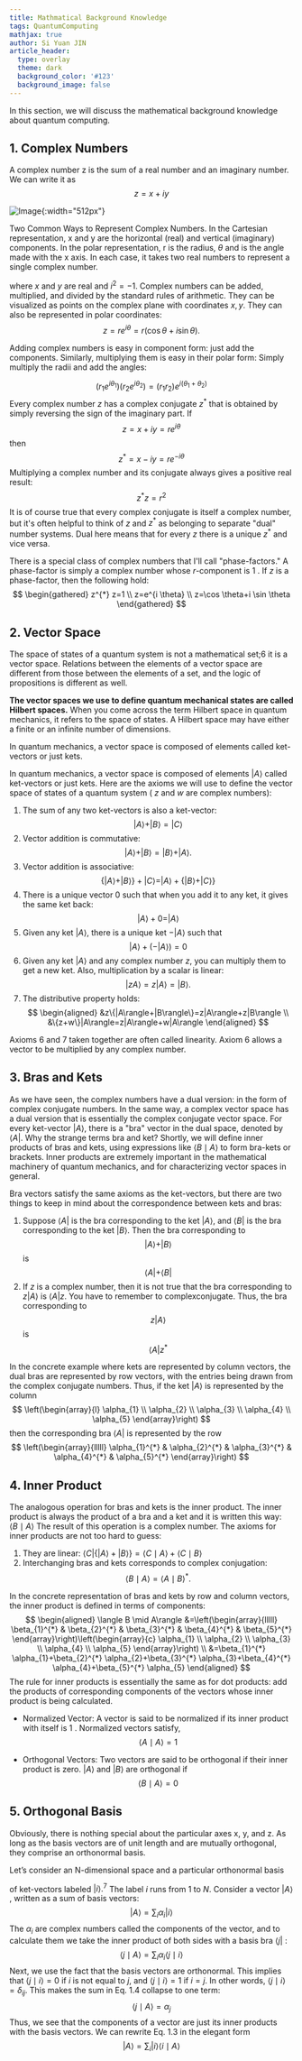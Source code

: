 ```yaml
---
title: Mathmatical Background Knowledge
tags: QuantumComputing
mathjax: true
author: Si Yuan JIN
article_header:
  type: overlay
  theme: dark
  background_color: '#123'
  background_image: false
---
```

In this section, we will discuss the mathematical background knowledge about quantum computing.

##  1. Complex Numbers
A complex number z is the sum of a real number and an imaginary number. We can write it as
$$ z=x+i y $$

![Image](https://raw.githubusercontent.com/JSYBruce/Homepage/master/assets/images/posts/Mathmatical-Background/ComplexNumber.jpg "Image@512x512"){:width="512px"}

Two Common Ways to Represent Complex Numbers. In the Cartesian representation, x and y are the horizontal (real) and vertical (imaginary) components. In the polar representation, r is the radius, $\theta$ and is the angle made with the x axis. In each case, it takes two real numbers to represent a single complex number.

where $x$ and $y$ are real and $i^{2}=-1$. Complex numbers can be added, multiplied, and divided by the standard rules of arithmetic. They can be visualized as points on the complex plane with coordinates $x, y$. They can also be represented in polar coordinates:
$$
z=r e^{i \theta}=r(\cos \theta+i \sin \theta) .
$$

Adding complex numbers is easy in component form: just add the components. Similarly, multiplying them is easy in their polar form: Simply multiply the radii and add the angles:

$$
\left(r_{1} e^{i \theta_{1}}\right)\left(r_{2} e^{i \theta_{2}}\right)=\left(r_{1} r_{2}\right) e^{i\left(\theta_{1}+\theta_{2}\right)}
$$
Every complex number $z$ has a complex conjugate $z^{*}$ that is obtained by simply reversing the sign of the imaginary part.
If
$$
z=x+i y=r e^{i \theta}
$$
then
$$
z^{*}=x-i y=r e^{-i \theta}
$$
Multiplying a complex number and its conjugate always gives a positive real result:
$$
z^{*} z=r^{2}
$$
It is of course true that every complex conjugate is itself a complex number, but it's often helpful to think of $z$ and $z^{*}$ as belonging to separate "dual" number systems. Dual here means that for every $z$ there is a unique $z^{*}$ and vice versa.

There is a special class of complex numbers that I'll call "phase-factors." A phase-factor is simply a complex number whose $r$-component is 1 . If $z$ is a phase-factor, then the following hold:
$$
\begin{gathered}
z^{*} z=1 \\
z=e^{i \theta} \\
z=\cos \theta+i \sin \theta
\end{gathered}
$$

## 2. Vector Space
The space of states of a quantum system is not a mathematical set;6 it is a vector space. Relations between the elements of a vector space are different from those between the elements of a set, and the logic of propositions is different as well.

**The vector spaces we use to define quantum mechanical states are called Hilbert spaces.** When you come across the term Hilbert space in quantum mechanics, it refers to the space of states. A Hilbert space may have either a finite or an infinite number of dimensions.

In quantum mechanics, a vector space is composed of elements called ket-vectors or just kets.

In quantum mechanics, a vector space is composed of elements $|A\rangle$ called ket-vectors or just kets. Here are the axioms we will use to define the vector space of states of a quantum system ( $z$ and $w$ are complex numbers):
1. The sum of any two ket-vectors is also a ket-vector:
$$
|A\rangle+|B\rangle=|C\rangle
$$
2. Vector addition is commutative:
$$
|A\rangle+|B\rangle=|B\rangle+|A\rangle .
$$
3. Vector addition is associative:
$$
\{|A\rangle+|B\rangle\}+|C\rangle=|A\rangle+\{|B\rangle+|C\rangle\}
$$
4. There is a unique vector 0 such that when you add it to any ket, it gives the same ket back:
$$
|A\rangle+0=|A\rangle
$$
5. Given any ket $|A\rangle$, there is a unique ket $-|A\rangle$ such that
$$
|A\rangle+(-|A\rangle)=0
$$
6. Given any ket $|A\rangle$ and any complex number $z$, you can multiply them to get a new ket. Also, multiplication by a scalar is linear:
$$
|z A\rangle=z|A\rangle=|B\rangle .
$$
7. The distributive property holds:
$$
\begin{aligned}
&z\{|A\rangle+|B\rangle\}=z|A\rangle+z|B\rangle \\
&\{z+w\}|A\rangle=z|A\rangle+w|A\rangle
\end{aligned}
$$

Axioms 6 and 7 taken together are often called linearity. Axiom 6 allows a vector to be multiplied by any complex number.

## 3. Bras and Kets
As we have seen, the complex numbers have a dual version: in the form of complex conjugate numbers. In the same way, a complex vector space has a dual version that is essentially the complex conjugate vector space. For every ket-vector $|A\rangle$, there is a "bra" vector in the dual space, denoted by $\langle A|$. Why the strange terms bra and ket? Shortly, we will define inner products of bras and kets, using expressions like $\langle B \mid A\rangle$ to form bra-kets or brackets. Inner products are extremely important in the mathematical machinery of quantum mechanics, and for characterizing vector spaces in general.

Bra vectors satisfy the same axioms as the ket-vectors, but there are two things to keep in mind about the correspondence between kets and bras:
1. Suppose $\langle A|$ is the bra corresponding to the ket $|A\rangle$, and $\langle B|$ is the bra corresponding to the ket $|B\rangle$. Then the bra corresponding to
$$
|A\rangle+|B\rangle
$$
is
$$
\langle A|+\langle B|
$$
2. If $z$ is a complex number, then it is not true that the bra corresponding to $z|A\rangle$ is $\langle A| z$. You have to remember to complexconjugate. Thus, the bra corresponding to
$$
z|A\rangle
$$
is
$$
\langle A| z^{*}
$$

In the concrete example where kets are represented by column vectors, the dual bras are represented by row vectors, with the entries being drawn from the complex conjugate numbers. Thus, if the ket $|A\rangle$ is represented by the column
$$
\left(\begin{array}{l}
\alpha_{1} \\
\alpha_{2} \\
\alpha_{3} \\
\alpha_{4} \\
\alpha_{5}
\end{array}\right)
$$
then the corresponding bra $\langle A|$ is represented by the row
$$
\left(\begin{array}{lllll}
\alpha_{1}^{*} & \alpha_{2}^{*} & \alpha_{3}^{*} & \alpha_{4}^{*} & \alpha_{5}^{*}
\end{array}\right)
$$

## 4. Inner Product
The analogous operation for bras and kets is the inner product. The inner product is always the product of a bra and a ket and it is written this way:
$\langle B \mid A\rangle$
The result of this operation is a complex number. The axioms for inner products are not too hard to guess:
1. They are linear:
$\langle C|\{|A\rangle+|B\rangle\}=\langle C \mid A\rangle+\langle C \mid B\rangle$
2. Interchanging bras and kets corresponds to complex conjugation:
$$
\langle B \mid A\rangle=\langle A \mid B\rangle^{*} \text {. }
$$

In the concrete representation of bras and kets by row and column vectors, the inner product is defined in terms of components:
$$
\begin{aligned}
\langle B \mid A\rangle &=\left(\begin{array}{lllll}
\beta_{1}^{*} & \beta_{2}^{*} & \beta_{3}^{*} & \beta_{4}^{*} & \beta_{5}^{*}
\end{array}\right)\left(\begin{array}{c}
\alpha_{1} \\
\alpha_{2} \\
\alpha_{3} \\
\alpha_{4} \\
\alpha_{5}
\end{array}\right) \\
&=\beta_{1}^{*} \alpha_{1}+\beta_{2}^{*} \alpha_{2}+\beta_{3}^{*} \alpha_{3}+\beta_{4}^{*} \alpha_{4}+\beta_{5}^{*} \alpha_{5}
\end{aligned}
$$
The rule for inner products is essentially the same as for dot products: add the products of corresponding components of the vectors whose inner product is being calculated.

- Normalized Vector: A vector is said to be normalized if its inner product with itself is 1 . Normalized vectors satisfy,
$$
\langle A \mid A\rangle=1
$$

- Orthogonal Vectors: Two vectors are said to be orthogonal if their inner product is zero. $|A\rangle$ and $|B\rangle$ are orthogonal if
$$
\langle B \mid A\rangle=0
$$

## 5. Orthogonal Basis
Obviously, there is nothing special about the particular axes x, y, and z. As long as the basis vectors are of unit length and are mutually orthogonal, they comprise an orthonormal basis.

Let’s consider an N-dimensional space and a particular orthonormal basis

of ket-vectors labeled $|i\rangle .^{7}$ The label $i$ runs from 1 to $N$. Consider a vector $|A\rangle$ , written as a sum of basis vectors:
$$
|A\rangle=\sum_{i} \alpha_{i}|i\rangle
$$
The $\alpha_{i}$ are complex numbers called the components of the vector, and to calculate them we take the inner product of both sides with a basis bra $\langle j|$ :
$$
\langle j \mid A\rangle=\sum_{i} \alpha_{i}\langle j \mid i\rangle
$$
Next, we use the fact that the basis vectors are orthonormal. This implies that $\langle j \mid i\rangle=0$ if $i$ is not equal to $j$, and $\langle j \mid i\rangle=1$ if $i=j$. In other words, $\langle j \mid i\rangle=\delta_{i j}$. This makes the sum in Eq. $1.4$ collapse to one term:
$$
\langle j \mid A\rangle=\alpha_{j}
$$
Thus, we see that the components of a vector are just its inner products with the basis vectors. We can rewrite Eq. $1.3$ in the elegant form
$$
|A\rangle=\sum_{i}|i\rangle\langle i \mid A\rangle
$$